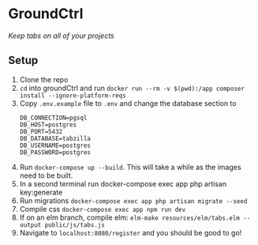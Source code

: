 # GroundCtrl

_Keep tabs on all of your projects_

## Setup

1) Clone the repo
2) `cd` into groundCtrl and run `docker run --rm -v $(pwd):/app composer install --ignore-platform-reqs`
3) Copy `.env.example` file to `.env` and change the database section to  
    ```
    DB_CONNECTION=pgsql
    DB_HOST=postgres
    DB_PORT=5432
    DB_DATABASE=tabzilla
    DB_USERNAME=postgres
    DB_PASSWORD=postgres
    ```
4) Run `docker-compose up --build`. This will take a while as the images need to be built.
5) In a second terminal run docker-compose exec app php artisan key:generate
6) Run migrations `docker-compose exec app php artisan migrate --seed` 
7) Compile css `docker-compose exec app npm run dev`
8) If on an elm branch, compile elm: `elm-make resources/elm/tabs.elm --output public/js/tabs.js`
9) Navigate to `localhost:8080/register` and you should be good to go! 
